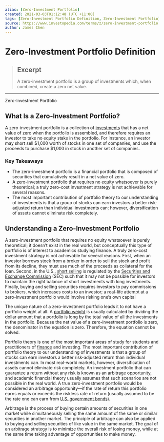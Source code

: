 ```yaml
---
alias: [Zero-Investment Portfolio]
created: 2021-03-03T01:12:48 (UTC +11:00)
tags: [Zero-Investment Portfolio Definition, Zero-Investment Portfolio]
source: https://www.investopedia.com/terms/z/zero-investment-portfolio.asp
author: James Chen
---
```


# Zero-Investment Portfolio Definition

> ## Excerpt
> A zero-investment portfolio is a group of investments which, when combined, create a zero net value.

---

Zero-Investment Portfolio
## What Is a Zero-Investment Portfolio?

A zero-investment portfolio is a collection of [investments](https://www.investopedia.com/terms/i/investing.asp) that has a net value of zero when the portfolio is assembled, and therefore requires an investor to take no equity stake in the portfolio. For instance, an investor may short sell $1,000 worth of stocks in one set of companies, and use the proceeds to purchase $1,000 in stock in another set of companies.

### Key Takeaways

-   The zero-investment portfolio is a financial portfolio that is composed of securities that cumulatively result in a net value of zero. 
-   A zero-investment portfolio that requires no equity whatsoever is purely theoretical; a truly zero-cost investment strategy is not achievable for several reasons.
-   The most important contribution of portfolio theory to our understanding of investments is that a group of stocks can earn investors a better risk-adjusted return than individual investments can; however, diversification of assets cannot eliminate risk completely.

## Understanding a Zero-Investment Portfolio

A zero-investment portfolio that requires no equity whatsoever is purely theoretical; it doesn’t exist in the real world, but conceptually this type of portfolio is of interest to academics studying finance. A truly zero-cost investment strategy is not achievable for several reasons. First, when an investor borrows stock from a broker in order to sell the stock and profit from its decline, they must use much of the proceeds as collateral for the loan. Second, in the U.S., [short selling](https://www.investopedia.com/terms/s/shortselling.asp) is regulated by the [Securities and Exchange Commission](https://www.investopedia.com/terms/s/sec.asp) (SEC) such that it may not be possible for investors to maintain the right balance of short investments with long investments. Finally, buying and selling securities requires investors to pay commissions to brokers, which increases costs to an investor; a real-life attempt at a zero-investment portfolio would involve risking one’s own capital

The unique nature of a zero-investment portfolio leads it to not have a portfolio weight at all. A [portfolio weight](https://www.investopedia.com/terms/p/portfolio-weight.asp) is usually calculated by dividing the dollar amount that a portfolio is long by the total value of all the investments in the portfolio. Because the net value of a zero-investment portfolio is zero, the denominator in the equation is zero. Therefore, the equation cannot be solved. 

Portfolio theory is one of the most important areas of study for students and practitioners of [finance](https://www.investopedia.com/terms/f/finance.asp) and investing. The most important contribution of portfolio theory to our understanding of investments is that a group of stocks can earn investors a better risk-adjusted return than individual investments can. In most real-world markets, however, diversification of assets cannot eliminate risk completely. An investment portfolio that can guarantee a return without any risk is known as an arbitrage opportunity, and academic financial theory usually assumes that such scenarios are not possible in the real world. A true zero-investment portfolio would be considered an arbitrage opportunity—if the rate of return this portfolio earns equals or exceeds the riskless rate of return (usually assumed to be the rate one can earn from [U.S. government bonds](https://www.investopedia.com/terms/g/government-bond.asp)).

Arbitrage is the process of buying certain amounts of securities in one market while simultaneously selling the same amount of the same or similar securities in another market. The principle of arbitrage can also be applied to buying and selling securities of like value in the same market. The goal of an arbitrage strategy is to minimize the overall risk of losing money, while at the same time taking advantage of opportunities to make money.
